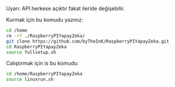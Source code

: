 Uyarı: API herkese açıktır fakat ileride değişebilir.

Kurmak için bu komudu yazınız:
```bash
cd /home
rm -rf ./RaspberryPIYapayZeka/
git clone https://github.com/byTheInK/RaspberryPIYapayZeka.git
cd RaspberryPIYapayZeka
source fullsetup.sh
```

Calıştırmak için is bu komudu:
```bash
cd /home/RaspberryPIYapayZeka
source linuxrun.sh
```
